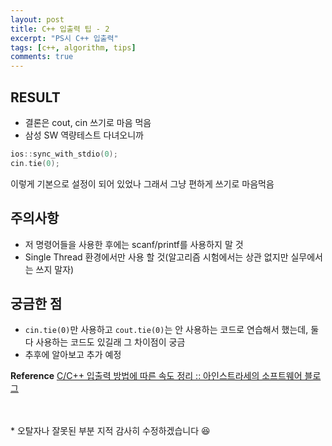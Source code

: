 ```yaml
---
layout: post
title: C++ 입출력 팁 - 2
excerpt: "PS시 C++ 입출력"
tags: [c++, algorithm, tips]
comments: true
---
```

## RESULT
* 결론은 cout, cin 쓰기로 마음 먹음
* 삼성 SW 역량테스트 다녀오니까 

```c
ios::sync_with_stdio(0);
cin.tie(0);
```
이렇게 기본으로 설정이 되어 있었나 그래서 그냥 편하게 쓰기로 마음먹음

## 주의사항
* 저 명령어들을 사용한 후에는 scanf/printf를 사용하지 말 것
* Single Thread 환경에서만 사용 할 것(알고리즘 시험에서는 상관 없지만 실무에서는 쓰지 말자)

## 궁금한 점
* `cin.tie(0)`만 사용하고 `cout.tie(0)`는 안 사용하는 코드로 연습해서 했는데, 둘 다 사용하는 코드도 있길래 그 차이점이 궁금
* 추후에 알아보고 추가 예정


**Reference**
[C/C++ 입출력 방법에 따른 속도 정리 :: 아인스트라세의 소프트웨어 블로그](https://eine.tistory.com/entry/CC-%EC%9E%85%EC%B6%9C%EB%A0%A5-%EB%B0%A9%EB%B2%95%EC%97%90-%EB%94%B0%EB%A5%B8-%EC%86%8D%EB%8F%84-%EC%A0%95%EB%A6%AC)


<br>
<br>
* 오탈자나 잘못된 부분 지적 감사히 수정하겠습니다 😆
